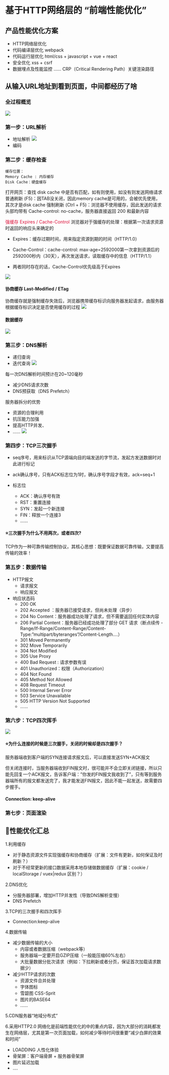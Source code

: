 # 基于HTTP网络层的 “前端性能优化”
## 产品性能优化方案
- HTTP网络层优化
- 代码编译层优化 webpack
- 代码运行层优化 html/css + javascript + vue + react
- 安全优化 xss + csrf
- 数据埋点及性能监控
……
CRP（Critical Rendering Path）关键渲染路径

## 从输入URL地址到看到页面，中间都经历了啥
### 全过程概览
![](../.vuepress/public/blog/01/Inkedurl_whole_process_LI.jpg)
### 第一步：URL解析
- 地址解析
![](../.vuepress/public/blog/01/url_parses.png)
- 编码

### 第二步：缓存检查
    缓存位置：
    Memory Cache : 内存缓存
    Disk Cache：硬盘缓存
打开网页：查找 disk cache 中是否有匹配，如有则使用，如没有则发送网络请求
普通刷新 (F5)：因TAB没关闭，因此memory cache是可用的，会被优先使用，其次才是disk cache
强制刷新 (Ctrl + F5)：浏览器不使用缓存，因此发送的请求头部均带有 Cache-control: no-cache，服务器直接返回 200 和最新内容

<font color="#DC143C">强缓存 Expires / Cache-Control</font>
浏览器对于强缓存的处理：根据第一次请求资源时返回的响应头来确定的

- Expires：缓存过期时间，用来指定资源到期的时间（HTTP/1.0）

- Cache-Control：cache-control: max-age=2592000第一次拿到资源后的2592000秒内（30天），再次发送请求，读取缓存中的信息（HTTP/1.1）

- 两者同时存在的话，Cache-Control优先级高于Expires


![](../.vuepress/public/blog/01/cache01.png)

#### 协商缓存 Last-Modified / ETag
协商缓存就是强制缓存失效后，浏览器携带缓存标识向服务器发起请求，由服务器根据缓存标识决定是否使用缓存的过程
![](../.vuepress/public/blog/01/cache02.png)

#### 数据缓存
![](../.vuepress/public/blog/01/cache03.png)

### 第三步：DNS解析
- 递归查询
- 迭代查询
![](../.vuepress/public/blog/01/dns_parses.png)

每一次DNS解析时间预计在20~120毫秒
- 减少DNS请求次数
- DNS预获取（DNS Prefetch）

服务器拆分的优势

- 资源的合理利用
- 抗压能力加强
- 提高HTTP并发、
- ……
![](../.vuepress/public/blog/01/serve_split.png)

### 第四步：TCP三次握手
- seq序号，用来标识从TCP源端向目的端发送的字节流，发起方发送数据时对此进行标记

- ack确认序号，只有ACK标志位为1时，确认序号字段才有效，ack=seq+1

- 标志位
  -  ACK：确认序号有效
  - RST：重置连接
  -  SYN：发起一个新连接
  - FIN：释放一个连接3
  - ……

#### ⭐三次握手为什么不用两次，或者四次?
TCP作为一种可靠传输控制协议，其核心思想：既要保证数据可靠传输，又要提高传输的效率！

### 第五步：数据传输
- HTTP报文
    - 请求报文
    - 响应报文
- 响应状态码
  - 200 OK
  - 202 Accepted ：服务器已接受请求，但尚未处理（异步）
  - 204 No Content：服务器成功处理了请求，但不需要返回任何实体内容
  - 206 Partial Content：服务器已经成功处理了部分 GET 请求（断点续传 - Range/If-Range/Content-Range/Content-Type:”multipart/byteranges”/Content-Length….）
  - 301 Moved Permanently
  - 302 Move Temporarily
  - 304 Not Modified
  - 305 Use Proxy
  - 400 Bad Request : 请求参数有误
  - 401 Unauthorized：权限（Authorization）
  - 404 Not Found
  - 405 Method Not Allowed
  - 408 Request Timeout
  - 500 Internal Server Error
  - 503 Service Unavailable
  - 505 HTTP Version Not Supported
  - ……

### 第六步：TCP四次挥手
![](../.vuepress/public/blog/01/TCPfour.png)
#### ⭐为什么连接的时候是三次握手，关闭的时候却是四次握手？

服务器端收到客户端的SYN连接请求报文后，可以直接发送SYN+ACK报文

但关闭连接时，当服务器端收到FIN报文时，很可能并不会立即关闭链接，所以只能先回复一个ACK报文，告诉客户端：”你发的FIN报文我收到了”，只有等到服务器端所有的报文都发送完了，我才能发送FIN报文，因此不能一起发送，故需要四步握手。

#### Connection: keep-alive

### 第七步：页面渲染


## 🌟性能优化汇总

1.利用缓存
   + 对于静态资源文件实现强缓存和协商缓存（扩展：文件有更新，如何保证及时刷新？）  
   + 对于不经常更新的接口数据采用本地存储做数据缓存（扩展：cookie / localStorage / vuex|redux 区别？）


2.DNS优化
   + 分服务器部署，增加HTTP并发性（导致DNS解析变慢）
   + DNS Prefetch


3.TCP的三次握手和四次挥手
   + Connection:keep-alive


4.数据传输
   + 减少数据传输的大小
     + 内容或者数据压缩（webpack等）
     + 服务器端一定要开启GZIP压缩（一般能压缩60%左右）
     + 大批量数据分批次请求（例如：下拉刷新或者分页，保证首次加载请求数据少）
   + 减少HTTP请求的次数
     + 资源文件合并处理
     + 字体图标
     + 雪碧图 CSS-Sprit
     + 图片的BASE64
     + ......


5.CDN服务器“地域分布式”

6.采用HTTP2.0
 网络化是前端性能优化的中的重点内容，因为大部分的消耗都发生在网络层，尤其是第一次页面加载，如何减少等待时间很重要“减少白屏的效果和时间”
   + LOADDING 人性化体验
   + 骨架屏：客户端骨屏 + 服务器骨架屏
   + 图片延迟加载
   + ....

